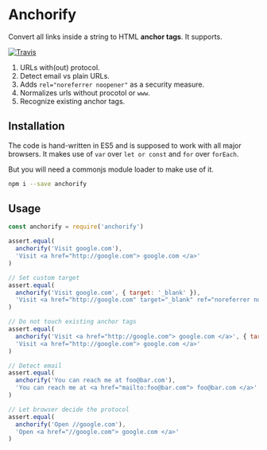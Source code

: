 # Anchorify

Convert all links inside a string to HTML **anchor tags**. It supports.

[![Travis](https://img.shields.io/travis/poppinss/anchorify.svg?style=flat-square)](https://travis-ci.org/poppinss/anchorify)

1. URLs with(out) protocol.
2. Detect email vs plain URLs.
3. Adds `rel="noreferrer noopener"` as a security measure.
4. Normalizes urls without procotol or `www`.
5. Recognize existing anchor tags.


## Installation

The code is hand-written in ES5 and is supposed to work with all major browsers. It makes use of `var` over `let or const` and `for` over `forEach`.

But you will need a commonjs module loader to make use of it.

```bash
npm i --save anchorify
```

## Usage


```js
const anchorify = require('anchorify')

assert.equal(
  anchorify('Visit google.com'),
  'Visit <a href="http://google.com"> google.com </a>'
)

// Set custom target
assert.equal(
  anchorify('Visit google.com', { target: '_blank' }),
  'Visit <a href="http://google.com" target="_blank" ref="noreferrer noopener"> google.com </a>'
)

// Do not touch existing anchor tags
assert.equal(
  anchorify('Visit <a href="http://google.com"> google.com </a>', { target: '_blank' }),
  'Visit <a href="http://google.com"> google.com </a>'
)

// Detect email
assert.equal(
  anchorify('You can reach me at foo@bar.com'),
  'You can reach me at <a href="mailto:foo@bar.com"> foo@bar.com </a>'
)

// Let browser decide the protocol
assert.equal(
  anchorify('Open //google.com'),
  'Open <a href="//google.com"> google.com </a>'
)
```
